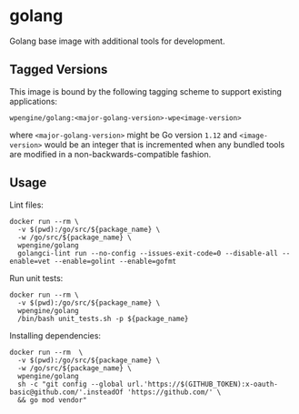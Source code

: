 # golang

Golang base image with additional tools for development.

## Tagged Versions

This image is bound by the following tagging scheme to support existing applications:
```
wpengine/golang:<major-golang-version>-wpe<image-version>
```
where `<major-golang-version>` might be Go version `1.12` and `<image-version>` would be an integer that is incremented when any bundled tools are modified in a non-backwards-compatible fashion.


## Usage

Lint files:
```
docker run --rm \
  -v $(pwd):/go/src/${package_name} \
  -w /go/src/${package_name} \
  wpengine/golang
  golangci-lint run --no-config --issues-exit-code=0 --disable-all --enable=vet --enable=golint --enable=gofmt
```

Run unit tests:
```
docker run --rm \
  -v $(pwd):/go/src/${package_name} \
  wpengine/golang
  /bin/bash unit_tests.sh -p ${package_name}
```

Installing dependencies:
```
docker run --rm  \
  -v $(pwd):/go/src/${package_name} \
  -w /go/src/${package_name} \
  wpengine/golang
  sh -c "git config --global url.'https://$(GITHUB_TOKEN):x-oauth-basic@github.com/'.insteadOf 'https://github.com/' \
  && go mod vendor"
```
